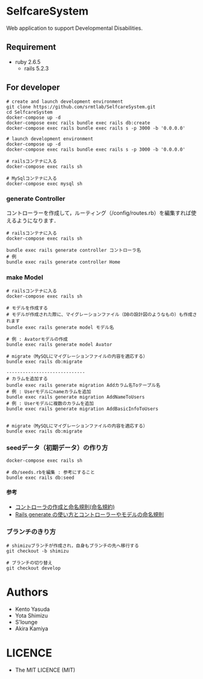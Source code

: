 SelfcareSystem
====
Web application to support Developmental Disabilities.

## Requirement
- ruby 2.6.5
    - rails 5.2.3

## For developer
```
# create and launch development environment
git clone https://github.com/srmtlab/SelfcareSystem.git
cd SelfcareSystem
docker-compose up -d
docker-compose exec rails bundle exec rails db:create
docker-compose exec rails bundle exec rails s -p 3000 -b '0.0.0.0'

# launch development environment
docker-compose up -d
docker-compose exec rails bundle exec rails s -p 3000 -b '0.0.0.0'

# railsコンテナに入る
docker-compose exec rails sh

# MySqlコンテナに入る
docker-compose exec mysql sh
```

### generate Controller
コントローラーを作成して，ルーティング（/config/routes.rb）を編集すれば使えるようになります．
```
# railsコンテナに入る
docker-compose exec rails sh

bundle exec rails generate controller コントローラ名
# 例
bundle exec rails generate controller Home
```

### make Model
```
# railsコンテナに入る
docker-compose exec rails sh

# モデルを作成する
# モデルが作成された際に、マイグレーションファイル（DBの設計図のようなもの）も作成されます
bundle exec rails generate model モデル名

# 例 : Avatorモデルの作成
bundle exec rails generate model Avator

# migrate（MySQLにマイグレーションファイルの内容を適応する）
bundle exec rails db:migrate

-----------------------------
# カラムを追加する
bundle exec rails generate migration Addカラム名Toテーブル名
# 例 : Userモデルにnameカラムを追加
bundle exec rails generate migration AddNameToUsers
# 例 : Userモデルに複数のカラムを追加
bundle exec rails generate migration AddBasicInfoToUsers


# migrate（MySQLにマイグレーションファイルの内容を適応する）
bundle exec rails db:migrate

```

### seedデータ（初期データ）の作り方
```
docker-compose exec rails sh

# db/seeds.rbを編集 : 参考にすること
bundle exec rails db:seed

```

#### 参考
- [コントローラの作成と命名規則(命名規約)](https://www.javadrive.jp/rails/controller/index1.html)
- [Rails generate の使い方とコントローラーやモデルの命名規則](https://qiita.com/higeaaa/items/96c708d01a3dbb161f20)

### ブランチのきり方
```
# shimizuブランチが作成され，自身もブランチの先へ移行する
git checkout -b shimizu

# ブランチの切り替え
git checkout develop
```

# Authors
- Kento Yasuda
- Yota Shimizu
- S'lounge
- Akira Kamiya
  
# LICENCE
- The MIT LICENCE (MIT)
